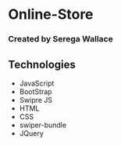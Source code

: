 # Online-Store
### Created by Serega Wallace
## Technologies
- JavaScript
- BootStrap
- Swipre JS
- HTML
- CSS
- swiper-bundle
- JQuery
